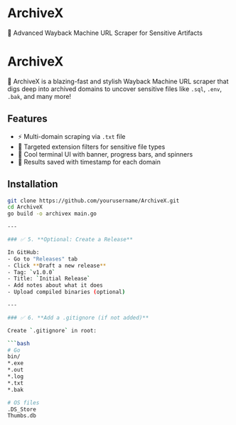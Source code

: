 # ArchiveX
🚀 Advanced Wayback Machine URL  Scraper for Sensitive Artifacts
# ArchiveX

🚀 ArchiveX is a blazing-fast and stylish Wayback Machine URL scraper that digs deep into archived domains to uncover sensitive files like `.sql`, `.env`, `.bak`, and many more!

## Features
- ⚡ Multi-domain scraping via `.txt` file
- 🎯 Targeted extension filters for sensitive file types
- 🧠 Cool terminal UI with banner, progress bars, and spinners
- 💾 Results saved with timestamp for each domain

## Installation

```bash
git clone https://github.com/yourusername/ArchiveX.git
cd ArchiveX
go build -o archivex main.go

---

### ✅ 5. **Optional: Create a Release**

In GitHub:
- Go to "Releases" tab
- Click **Draft a new release**
- Tag: `v1.0.0`
- Title: `Initial Release`
- Add notes about what it does
- Upload compiled binaries (optional)

---

### ✅ 6. **Add a .gitignore (if not added)**

Create `.gitignore` in root:

```bash
# Go
bin/
*.exe
*.out
*.log
*.txt
*.bak

# OS files
.DS_Store
Thumbs.db
